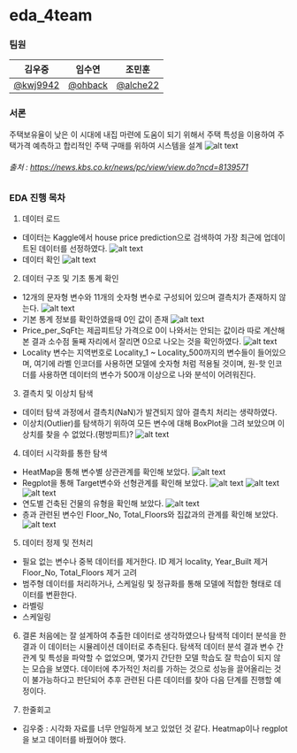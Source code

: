 # eda_4team

### 팀원

| 김우중 | 임수연 | 조민훈 |
|--|--|--|
|<a href="https://github.com/kwj9942">@kwj9942</a>|<a href="https://github.com/ohback">@ohback</a>|<a href="https://github.com/alche22">@alche22</a>|



### 서론
주택보유율이 낮은 이 시대에 내집 마련에 도움이 되기 위해서 주택 특성을 이용하여 주택가격 예측하고 합리적인 주택 구매를 위하여 시스템을 설계
![alt text](images/image.png)
###### 출처 : https://news.kbs.co.kr/news/pc/view/view.do?ncd=8139571



### EDA 진행 목차
1. 데이터 로드
- 데이터는 Kaggle에서 house price prediction으로 검색하여 가장 최근에 업데이트된 데이터를 선정하였다.
![alt text](images/image-1.png)
- 데이터 확인
![alt text](images/image-2.png)


2. 데이터 구조 및 기초 통계 확인
- 12개의 문자형 변수와 11개의 숫자형 변수로 구성되어 있으며 결측치가 존재하지 않는다.
![alt text](images/image-3.png)
- 기본 통계 정보를 확인하였을때 0인 값이 존재
![alt text](images/image-4.png)
- Price_per_SqFt는 제곱피트당 가격으로 0이 나와서는 안되는 값이라 따로 계산해본 결과 소수점 둘째 자리에서 잘리면 0으로 나오는 것을 확인하였다.
![alt text](images/image-5.png)
- Locality 변수는 지역번호로 Locality_1 ~ Locality_500까지의 변수들이 들어있으며, 여기에 라벨 인코더를 사용하면 모델에 숫자형 처럼 적용될 것이며,  원-핫 인코더를 사용하면 데이터의 변수가 500개 이상으로 나와 분석이 어려워진다.


3. 결측치 및 이상치 탐색
- 데이터 탐색 과정에서 결측치(NaN)가 발견되지 않아 결측치 처리는 생략하였다.
- 이상치(Outlier)를 탐색하기 위하여 모든 변수에 대해 BoxPlot을 그려 보았으며 이상치를 찾을 수 없었다.(평방피트)?
![alt text](images/image-6.png)


4. 데이터 시각화를 통한 탐색
- HeatMap을 통해 변수별 상관관계를 확인해 보았다.
![alt text](images/image-7.png)
- Regplot을 통해 Target변수와 선형관계를 확인해 보았다.
![alt text](images/image-8.png)
![alt text](images/image-9.png)
![alt text](images/image-10.png)
- 연도별 건축된 건물의 유형을 확인해 보았다.
![alt text](images/image-11.png)
- 층과 관련된 변수인 Floor_No, Total_Floors와 집값과의 관계를 확인해 보았다.
![alt text](images/image-12.png)

5. 데이터 정제 및 전처리
- 필요 없는 변수나 중복 데이터를 제거한다.
ID 제거
locality, Year_Built 제거
Floor_No, Total_Floors 제거 고려
- 범주형 데이터를 처리하거나, 스케일링 및 정규화를 통해 모델에 적합한 형태로 데이터를 변환한다.
- 라벨링
- 스케일링


6. 결론
처음에는 잘 설계하여 추출한 데이터로 생각하였으나 탐색적 데이터 분석을 한 결과 이 데이터는 시뮬레이션 데이터로 추측된다. 탐색적 데이터 분석 결과 변수 간 관계 및 특성을 파악할 수 없었으며, 몇가지 간단한 모델 학습도 잘 학습이 되지 않는 모습을 보였다. 데이터에 추가적인 처리를 가하는 것으로 성능을 끌어올리는 것이 불가능하다고 판단되어 추후 관련된 다른 데이터를 찾아 다음 단계를 진행할 예정이다.

7. 한줄회고
- 김우중 : 시각화 자료를 너무 안일하게 보고 있었던 것 같다. Heatmap이나 regplot을  보고 데이터를 바꿨어야 했다.